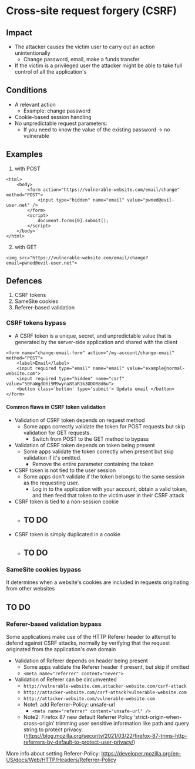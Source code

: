 # Cross-site request forgery (CSRF)

## Impact
- The attacker causes the victim user to carry out an action unintentionally
  - Change password, email, make a funds transfer
- If the victim is a privileged user the attacker might be able to take full control of all the application's

## Conditions
- A relevant action
  - Example: change password
- Cookie-based session handling
- No unpredictable request parameters:
  - If you need to know the value of the existing password -> no vulnerable

## Examples
1) with POST
```
<html>
    <body>
        <form action="https://vulnerable-website.com/email/change" method="POST">
            <input type="hidden" name="email" value="pwned@evil-user.net" />
        </form>
        <script>
            document.forms[0].submit();
        </script>
    </body>
</html>
```
2) with GET
```
<img src="https://vulnerable-website.com/email/change?email=pwned@evil-user.net">
```

## Defences
1) CSRF tokens
2) SameSite cookies
3) Referer-based validation

### CSRF tokens bypass
- A CSRF token is a unique, secret, and unpredictable value that is generated by the server-side application and shared with the client 
```
<form name="change-email-form" action="/my-account/change-email" method="POST">
    <label>Email</label>
    <input required type="email" name="email" value="example@normal-website.com">
    <input required type="hidden" name="csrf" value="50FaWgdOhi9M9wyna8taR1k3ODOR8d6u">
    <button class='button' type='submit'> Update email </button>
</form>
```
#### Common flaws in CSRF token validation
- Validation of CSRF token depends on request method
  - Some apps correctly validate the token for POST requests but skip validation for GET requests.
    - Switch from POST to the GET method to bypass
- Validation of CSRF token depends on token being present
  - Some apps validate the token correctly when present but skip validation if it's omitted.
    - Remove the entire parameter containing the token
- CSRF token is not tied to the user session
  - Some apps don't validate if the token belongs to the same session as the requesting user.
    -  Log in to the application with your account, obtain a valid token, and then feed that token to the victim user in their CSRF attack
- CSRF token is tied to a non-session cookie
  - ## TO DO
- CSRF token is simply duplicated in a cookie
  - ## TO DO

### SameSite cookies bypass
It determines when a website's cookies are included in requests originating from other websites
## TO DO

### Referer-based validation bypass
Some applications make use of the HTTP Referer header to attempt to defend against CSRF attacks, normally by verifying that the request originated from the application's own domain
- Validation of Referer depends on header being present
  - Some apps validate the Referer header if present, but skip if omitted
  - ` <meta name="referrer" content="never"> `
- Validation of Referer can be circumvented
  - ` http://vulnerable-website.com.attacker-website.com/csrf-attack `
  - ` http://attacker-website.com/csrf-attack?vulnerable-website.com `
  - ` http://attacker-website.com/vulnerable-website.com `
  - Note1: add Referrer-Policy: unsafe-url
    - ` <meta name="referrer" content="unsafe-url" /> `
  - Note2: Firefox 87 new default Referrer Policy ‘strict-origin-when-cross-origin’ trimming user sensitive information like path and query string to protect privacy. (https://blog.mozilla.org/security/2021/03/22/firefox-87-trims-http-referrers-by-default-to-protect-user-privacy/)

More info about setting Referer-Policy: https://developer.mozilla.org/en-US/docs/Web/HTTP/Headers/Referrer-Policy

